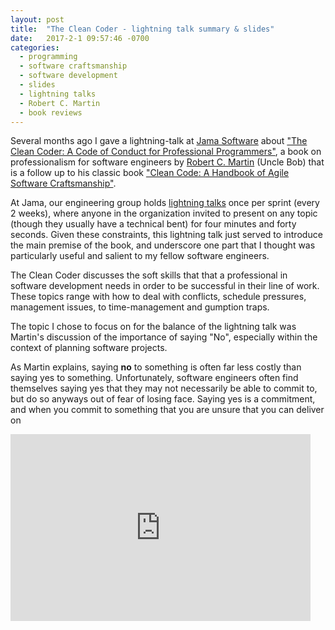 ```yaml
---
layout: post
title:  "The Clean Coder - lightning talk summary & slides"
date:   2017-2-1 09:57:46 -0700
categories:
  - programming
  - software craftsmanship
  - software development
  - slides
  - lightning talks
  - Robert C. Martin
  - book reviews
---
```

Several months ago I gave a lightning-talk at [Jama Software](https://www.jamasoftware.com/) about ["The Clean Coder: A Code of Conduct for Professional Programmers"](https://www.amazon.com/Clean-Coder-Conduct-Professional-Programmers/dp/0137081073), a book on professionalism for software engineers by [Robert C. Martin](https://sites.google.com/site/unclebobconsultingllc/) (Uncle Bob) that is a follow up to his classic book ["Clean Code: A Handbook of Agile Software Craftsmanship"](https://www.amazon.com/Clean-Code-Handbook-Software-Craftsmanship/dp/0132350882).  

<!--description-->

At Jama, our engineering group holds [lightning talks](https://en.wikipedia.org/wiki/Lightning_talk) once per sprint (every 2 weeks), where anyone in the organization invited to present on any topic (though they usually have a technical bent) for four minutes and forty seconds.  Given these constraints, this lightning talk just served to introduce the main premise of the book, and underscore one part that I thought was particularly useful and salient to my fellow software engineers.

The Clean Coder discusses the soft skills that that a professional in software development needs in order to be successful in their line of work.  These topics range with how to deal with conflicts, schedule pressures, management issues, to time-management and gumption traps.

The topic I chose to focus on for the balance of the lightning talk was Martin's discussion of the importance of saying "No", especially within the context of planning software projects.  

As Martin explains, saying **no** to something is often far less costly than saying yes to something.  Unfortunately, software engineers often find themselves saying yes that they may not necessarily be able to commit to, but do so anyways out of fear of losing face.  Saying yes is a commitment, and when you commit to something that you are unsure that you can deliver on


<iframe src="https://docs.google.com/presentation/d/15gP39mOVI02TwiKrRWseVYBojt3oMGnNz6Hww9VW-Og/embed?start=false&loop=true&delayms=3000" frameborder="0" width="480" height="299" allowfullscreen="true" mozallowfullscreen="true" webkitallowfullscreen="true"></iframe>
